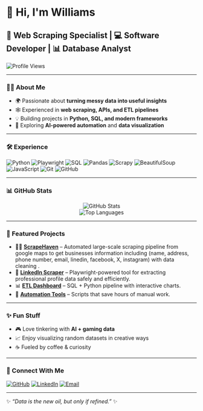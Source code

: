 # 👋 Hi, I'm Williams

## 🚀 Web Scraping Specialist | 💻 Software Developer | 📊 Database Analyst

![Profile Views](https://komarev.com/ghpvc/?username=Kraeon20&color=blueviolet&style=flat-square)

---

### 🧑‍💻 About Me
- 🌍 Passionate about **turning messy data into useful insights**
- 🕸️ Experienced in **web scraping, APIs, and ETL pipelines**
- 💡 Building projects in **Python, SQL, and modern frameworks**
- 🔭 Exploring **AI-powered automation** and **data visualization**

---

### 🛠️ Experience
![Python](https://img.shields.io/badge/Python-3776AB?logo=python&logoColor=white)
![Playwright](https://img.shields.io/badge/Playwright-2EAD33?logo=playwright&logoColor=white)
![SQL](https://img.shields.io/badge/SQL-003B57?logo=databricks&logoColor=white)
![Pandas](https://img.shields.io/badge/Pandas-150458?logo=pandas&logoColor=white)
![Scrapy](https://img.shields.io/badge/Scrapy-60A839?logo=scrapy&logoColor=white)
![BeautifulSoup](https://img.shields.io/badge/BeautifulSoup-333?logo=python&logoColor=white)
![JavaScript](https://img.shields.io/badge/JavaScript-F7DF1E?logo=javascript&logoColor=black)
![Git](https://img.shields.io/badge/Git-F05032?logo=git&logoColor=white)
![GitHub](https://img.shields.io/badge/GitHub-181717?logo=github&logoColor=white)

---

### 📊 GitHub Stats
<div align="center">
  
![GitHub Stats](https://github-readme-stats.vercel.app/api?username=Kraeon20&show_icons=true&theme=radical)  
![Top Languages](https://github-readme-stats.vercel.app/api/top-langs/?username=Kraeon20&layout=compact&theme=radical)  

</div>

---

### 🌟 Featured Projects
- 🕵️‍♂️ **[ScrapeHaven](#)** – Automated large-scale scraping pipeline from google maps to get businesses information including (name, address, phone number, email, linedin, facebook, X, instagram) with data cleaning .  
- 🔗 **[LinkedIn Scraper](#)** – Playwright-powered tool for extracting professional profile data safely and efficiently.  
- 📊 **[ETL Dashboard](#)** – SQL + Python pipeline with interactive charts.  
- 🤖 **[Automation Tools](#)** – Scripts that save hours of manual work.  

---

### ✨ Fun Stuff
- 🎮 Love tinkering with **AI + gaming data**  
- 📈 Enjoy visualizing random datasets in creative ways  
- ☕ Fueled by coffee & curiosity  

---

### 🔗 Connect With Me
[![GitHub](https://img.shields.io/badge/GitHub-Kraeon20-181717?logo=github)](https://github.com/Kraeon20)
[![LinkedIn](https://img.shields.io/badge/LinkedIn-Williams-blue?logo=linkedin)](https://www.linkedin.com/in/williams-asante-8a7b32209/)
[![Email](https://img.shields.io/badge/Email-Contact_Me-D14836?logo=gmail&logoColor=white)](mailto:williams.asante515@gmail.com)

---

✨ *“Data is the new oil, but only if refined.”* ✨
